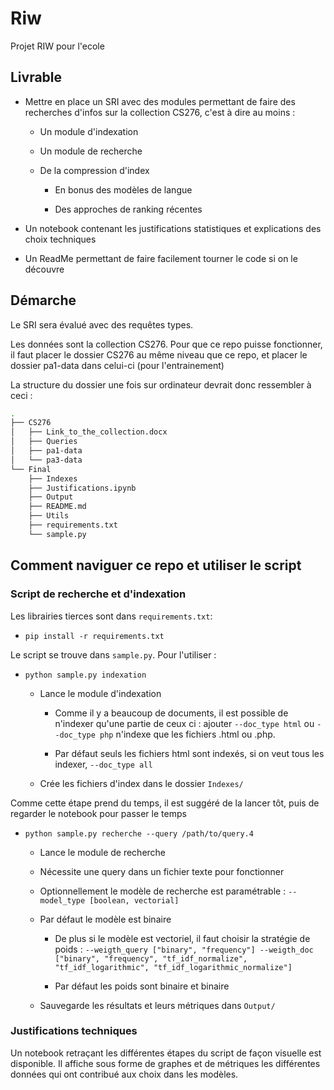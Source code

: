 # Riw
Projet RIW pour l'ecole

## Livrable

* Mettre en place un SRI avec des modules permettant de faire des recherches d'infos sur la collection CS276, c'est à dire au moins :

  * Un module d'indexation

  * Un module de recherche

  * De la compression d'index

    * En bonus des modèles de langue

    * Des approches de ranking récentes

* Un notebook contenant les justifications statistiques et explications des choix techniques

* Un ReadMe permettant de faire facilement tourner le code si on le découvre

## Démarche

Le SRI sera évalué avec des requêtes types.

Les données sont la collection CS276. Pour que ce repo puisse fonctionner, il faut placer le dossier CS276 au même niveau que ce repo, et placer le dossier pa1-data dans celui-ci (pour l'entrainement)

La structure du dossier une fois sur ordinateur devrait donc ressembler à ceci :

```bash
.
├── CS276
│   ├── Link_to_the_collection.docx
│   ├── Queries
│   ├── pa1-data
│   └── pa3-data
└── Final
    ├── Indexes
    ├── Justifications.ipynb
    ├── Output
    ├── README.md
    ├── Utils
    ├── requirements.txt
    └── sample.py
```

## Comment naviguer ce repo et utiliser le script

### Script de recherche et d'indexation

Les librairies tierces sont dans `requirements.txt`:

* `pip install -r requirements.txt`

Le script se trouve dans `sample.py`. Pour l'utiliser :

* `python sample.py indexation`

	* Lance le module d'indexation
	
	    * Comme il y a beaucoup de documents, il est possible de n'indexer qu'une partie de ceux ci : 
	    ajouter `--doc_type html` ou `--doc_type php` n'indexe que les fichiers .html ou .php. 
	    
	    * Par défaut seuls les fichiers html sont indexés, si on veut tous les indexer, `--doc_type all`
	
	* Crée les fichiers d'index dans le dossier `Indexes/`
	
Comme cette étape prend du temps, il est suggéré de la lancer tôt, puis de regarder le notebook pour passer le temps

* `python sample.py recherche --query /path/to/query.4`

	* Lance le module de recherche

	* Nécessite une query dans un fichier texte pour fonctionner

	* Optionnellement le modèle de recherche est paramétrable : `--model_type [boolean, vectorial]`
	
	* Par défaut le modèle est binaire
	
	    * De plus si le modèle est vectoriel, il faut choisir la stratégie de poids : `--weigth_query ["binary", "frequency"] --weigth_doc ["binary", "frequency", "tf_idf_normalize", "tf_idf_logarithmic", "tf_idf_logarithmic_normalize"]`
	    
	    * Par défaut les poids sont binaire et binaire

	* Sauvegarde les résultats et leurs métriques dans `Output/`

### Justifications techniques

Un notebook retraçant les différentes étapes du script de façon visuelle est disponible. 
Il affiche sous forme de graphes et de métriques les différentes données qui ont contribué aux choix dans les modèles.
	
